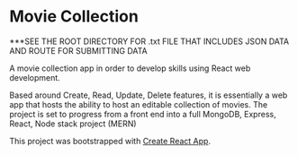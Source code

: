 # Movie Collection

***SEE THE ROOT DIRECTORY FOR .txt FILE THAT INCLUDES JSON DATA AND ROUTE FOR SUBMITTING DATA

A movie collection app in order to develop skills using React web development.

Based around Create, Read, Update, Delete features, it is essentially a web app that hosts the ability to host an editable collection of movies.
The project is set to progress from a front end into a full MongoDB, Express, React, Node stack project (MERN)

This project was bootstrapped with [Create React App](https://github.com/facebook/create-react-app).

